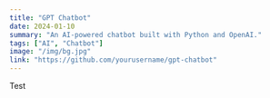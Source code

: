 ```yaml
---
title: "GPT Chatbot"
date: 2024-01-10
summary: "An AI-powered chatbot built with Python and OpenAI."
tags: ["AI", "Chatbot"]
image: "/img/bg.jpg"
link: "https://github.com/yourusername/gpt-chatbot"
---
```


Test
